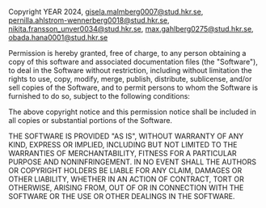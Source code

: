 
Copyright YEAR 2024, gisela.malmberg0007@stud.hkr.se, pernilla.ahlstrom-wennerberg0018@stud.hkr.se, nikita.fransson_unver0034@stud.hkr.se, max.gahlberg0275@stud.hkr.se, obada.hana0001@stud.hkr.se

Permission is hereby granted, free of charge, to any person obtaining a copy of this software and associated documentation files (the "Software"), to deal in the Software without restriction, including without limitation the rights to use, copy, modify, merge, publish, distribute, sublicense, and/or sell copies of the Software, and to permit persons to whom the Software is furnished to do so, subject to the following conditions:

The above copyright notice and this permission notice shall be included in all copies or substantial portions of the Software.

THE SOFTWARE IS PROVIDED "AS IS", WITHOUT WARRANTY OF ANY KIND, EXPRESS OR IMPLIED, INCLUDING BUT NOT LIMITED TO THE WARRANTIES OF MERCHANTABILITY, FITNESS FOR A PARTICULAR PURPOSE AND NONINFRINGEMENT. IN NO EVENT SHALL THE AUTHORS OR COPYRIGHT HOLDERS BE LIABLE FOR ANY CLAIM, DAMAGES OR OTHER LIABILITY, WHETHER IN AN ACTION OF CONTRACT, TORT OR OTHERWISE, ARISING FROM, OUT OF OR IN CONNECTION WITH THE SOFTWARE OR THE USE OR OTHER DEALINGS IN THE SOFTWARE.
